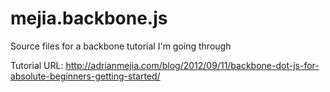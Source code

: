mejia.backbone.js
=================

Source files for a backbone tutorial I'm going through

Tutorial URL:
http://adrianmejia.com/blog/2012/09/11/backbone-dot-js-for-absolute-beginners-getting-started/
